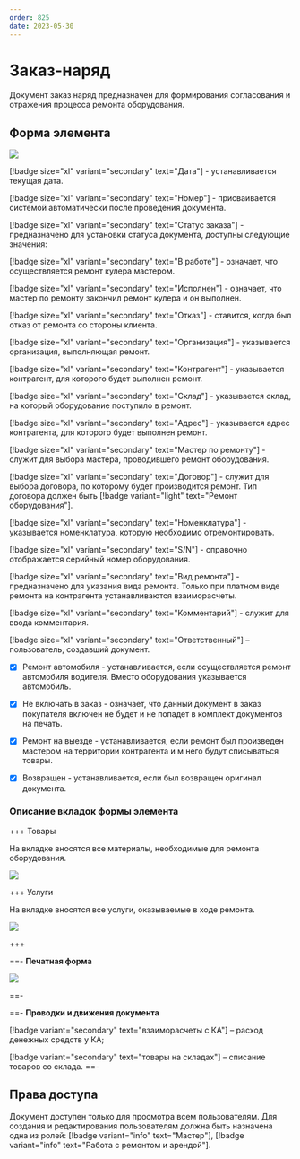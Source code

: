 ```yaml
---
order: 825
date: 2023-05-30
---
```

# Заказ-наряд

Документ заказ наряд предназначен для формирования согласования и отражения процесса ремонта оборудования.

## Форма элемента

![](/images/Заказ_наряд.jpg)

[!badge size="xl" variant="secondary" text="Дата"] - устанавливается текущая дата.

[!badge size="xl" variant="secondary" text="Номер"] -  присваивается системой автоматически после проведения документа.

[!badge size="xl" variant="secondary" text="Статус заказа"] - предназначено для установки статуса документа, доступны следующие значения: 

[!badge size="xl" variant="secondary" text="В работе"] - означает, что осуществляется ремонт кулера мастером.

[!badge size="xl" variant="secondary" text="Исполнен"] - означает, что мастер по ремонту закончил ремонт кулера и он выполнен.

[!badge size="xl" variant="secondary" text="Отказ"] - ставится, когда был отказ от ремонта со стороны клиента.

[!badge size="xl" variant="secondary" text="Организация"] - указывается организация, выполняющая ремонт.

[!badge size="xl" variant="secondary" text="Контрагент"] - указывается контрагент, для которого будет выполнен ремонт.

[!badge size="xl" variant="secondary" text="Склад"] - указывается склад, на который оборудование поступило в ремонт.

[!badge size="xl" variant="secondary" text="Адрес"] - указывается адрес контрагента, для которого будет выполнен ремонт.

[!badge size="xl" variant="secondary" text="Мастер по ремонту"] - служит для выбора мастера, проводившего ремонт оборудования.

[!badge size="xl" variant="secondary" text="Договор"] - служит для выбора договора, по которому будет производится ремонт. Тип договора должен быть [!badge variant="light" text="Ремонт оборудования"].

[!badge size="xl" variant="secondary" text="Номенклатура"] - указывается номенклатура, которую необходимо отремонтировать.

[!badge size="xl" variant="secondary" text="S/N"] - справочно отображается серийный номер оборудования.

[!badge size="xl" variant="secondary" text="Вид ремонта"] - предназначено для указания вида ремонта. Только при платном виде ремонта  на контрагента устанавливаются  взаиморасчеты.

[!badge size="xl" variant="secondary" text="Комментарий"] - служит для ввода комментария.

[!badge size="xl" variant="secondary" text="Ответственный"] – пользователь, создавший документ.

- [x] Ремонт автомобиля - устанавливается, если осуществляется ремонт автомобиля водителя. Вместо оборудования указывается автомобиль.

- [x] Не включать в заказ - означает, что данный документ в заказ покупателя включен не будет и не попадет в комплект документов на печать.

- [x] Ремонт на выезде - устанавливается, если ремонт был произведен мастером на территории контрагента  и м него будут списываться товары.

- [x] Возвращен - устанавливается, если был возвращен оригинал документа.

### Описание вкладок формы элемента

+++ Товары

На вкладке вносятся все материалы, необходимые для ремонта оборудования.

![](/images/Вкладка_товары_заказ_наряд.jpg)

+++ Услуги

На вкладке вносятся все услуги, оказываемые в ходе ремонта.

![](/images/Вкладка_услуги_заказ_наряд.jpg)

+++

==- **Печатная форма**

![](/images/Печатная_форма_заказ_наряд.png)

==-

==- **Проводки и движения документа**

[!badge variant="secondary" text="взаиморасчеты с КА"] – расход денежных средств у КА;

[!badge variant="secondary" text="товары на складах"] – списание товаров со склада.
==-

## Права доступа

Документ доступен только для просмотра всем пользователям. Для создания и редактирования пользователям должна быть назначена одна из ролей: [!badge variant="info" text="Мастер"], [!badge variant="info" text="Работа с ремонтом и арендой"].

